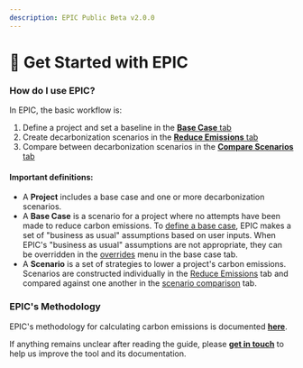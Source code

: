 ```yaml
---
description: EPIC Public Beta v2.0.0
---
```


# 📍 Get Started with EPIC

### How do I use EPIC?

In EPIC, the basic workflow is:

1. Define a project and set a baseline in the [**Base Case** tab](https://www.epic-docs.dev/epic-web-application/guide/base-case)
2. Create decarbonization scenarios in the [**Reduce Emissions** tab](https://www.epic-docs.dev/epic-web-application/guide/carbon-reduction-measures)
3. Compare between decarbonization scenarios in the [**Compare Scenarios** tab](https://www.epic-docs.dev/epic-web-application/guide/compare-scenarios)

#### Important definitions:

* A **Project** includes a base case and one or more decarbonization scenarios.
* A **Base Case** is a scenario for a project where no attempts have been made to reduce carbon emissions. To [define a base case](base-case/), EPIC makes a set of "business as usual" assumptions based on user inputs. When EPIC's "business as usual" assumptions are not appropriate, they can be overridden in the [overrides](base-case/overrides.md) menu in the base case tab.
* A **Scenario** is a set of strategies to lower a project's carbon emissions. Scenarios are constructed individually in the [Reduce Emissions](carbon-reduction-measures/) tab and compared against one another in the [scenario comparison](scenario-comparison.md) tab.

### EPIC's Methodology

EPIC's methodology for calculating carbon emissions is documented [**here**](https://www.epic-docs.dev/epic-data-model/methodology).

If anything remains unclear after reading the guide, please [**get in touch**](https://forms.gle/2Hy6SEdkEJj4WMVr6) to help us improve the tool and its documentation.
